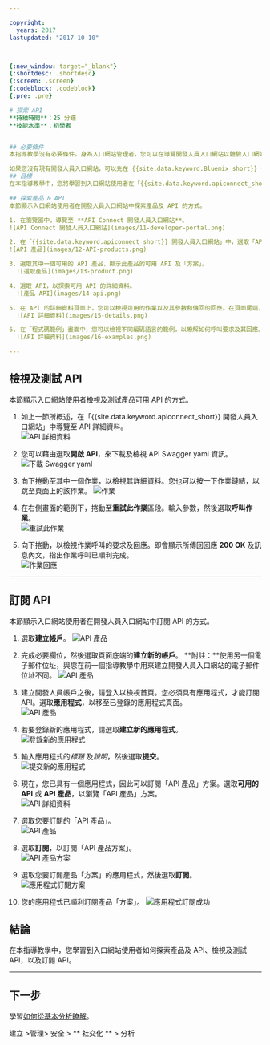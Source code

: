 ```yaml
---

copyright:
  years: 2017
lastupdated: "2017-10-10"



{:new_window: target="_blank"}
{:shortdesc: .shortdesc}
{:screen: .screen}
{:codeblock: .codeblock}
{:pre: .pre}

# 探索 API
**持續時間**：25 分鐘  
**技能水準**：初學者  


## 必要條件
本指導教學沒有必要條件。身為入口網站管理者，您可以在導覽開發人員入口網站以體驗入口網站使用者如何導覽您的開發人員入口網站時，同時完成本指導教學。請謹記，所有開發人員入口網站都有不同的外觀。

如果您沒有現有開發人員入口網站，可以先在 {{site.data.keyword.Bluemix_short}} 中設定並配置開發人員入口網站，然後再繼續本指導教學。
## 目標
在本指導教學中，您將學習到入口網站使用者在「{{site.data.keyword.apiconnect_short}} 開發人員入口網站」中取用 API 的方式。您將瞭解入口網站使用者如何探索產品及 API、檢視及測試 API，以及訂閱 API。

## 探索產品 & API
本節顯示入口網站使用者在開發人員入口網站中探索產品及 API 的方式。

1. 在瀏覽器中，導覽至 **API Connect 開發人員入口網站**。
![API Connect 開發人員入口網站](images/11-developer-portal.png)

2. 在「{{site.data.keyword.apiconnect_short}} 開發人員入口網站」中，選取「API 產品」標籤。
![API 產品](images/12-API-products.png)

3. 選取其中一個可用的 API 產品，顯示此產品的可用 API 及「方案」。  
  ![選取產品](images/13-product.png)

4. 選取 API，以探索可用 API 的詳細資料。  
  ![產品 API](images/14-api.png)

5. 在 API 的詳細資料頁面上，您可以檢視可用的作業以及其參數和傳回的回應。在頁面尾端，您可以檢視 API 所使用的定義。  
  ![API 詳細資料](images/15-details.png)

6. 在「程式碼範例」畫面中，您可以檢視不同編碼語言的範例，以瞭解如何呼叫要求及其回應。選取其中一個範例（例如**節點**），以查看該編碼語言的範例。  
  ![API 詳細資料](images/16-examples.png)

---
```


## 檢視及測試 API
本節顯示入口網站使用者檢視及測試產品可用 API 的方式。 

1. 如上一節所概述，在「{{site.data.keyword.apiconnect_short}} 開發人員入口網站」中導覽至 API 詳細資料。  
  ![API 詳細資料](images/21-details.png) 

2. 您可以藉由選取**開啟 API**，來下載及檢視 API Swagger yaml 資訊。  
  ![下載 Swagger yaml](images/22-swagger.png) 

3. 向下捲動至其中一個作業，以檢視其詳細資料。您也可以按一下作業鏈結，以跳至頁面上的該作業。
![作業](images/23-operation.png)

4. 在右側畫面的範例下，捲動至**重試此作業**區段。輸入參數，然後選取**呼叫作業**。  
  ![重試此作業](images/24-try-this-operation.png)

5. 向下捲動，以檢視作業呼叫的要求及回應。即會顯示所傳回回應 **200 OK** 及訊息內文，指出作業呼叫已順利完成。  
  ![作業回應](images/25-operation-response.png)

---

## 訂閱 API
本節顯示入口網站使用者在開發人員入口網站中訂閱 API 的方式。 

1. 選取**建立帳戶**。
![API 產品](images/31-create-account.png)

2. 完成必要欄位，然後選取頁面底端的**建立新的帳戶**。
**附註：**使用另一個電子郵件位址，與您在前一個指導教學中用來建立開發人員入口網站的電子郵件位址不同。
![API 產品](images/32-create-new-account.png)

3. 建立開發人員帳戶之後，請登入以檢視首頁。您必須具有應用程式，才能訂閱 API。選取**應用程式**，以移至已登錄的應用程式頁面。  
  ![API 產品](images/33-login.png)

4. 若要登錄新的應用程式，請選取**建立新的應用程式**。  
  ![登錄新的應用程式](images/34-create-new-app.png)

5. 輸入應用程式的*標題* 及*說明*，然後選取**提交**。  
  ![提交新的應用程式](images/35-submit-new-app.png) 

6. 現在，您已具有一個應用程式，因此可以訂閱「API 產品」方案。選取**可用的 API** 或 **API 產品**，以瀏覽「API 產品」方案。  
  ![API 詳細資料](images/36-api-products.png) 

7. 選取您要訂閱的「API 產品」。  
  ![API 產品](images/37-select-product.png) 

8. 選取**訂閱**，以訂閱「API 產品方案」。  
  ![API 產品方案](images/38-subscribe-plan.png) 

9. 選取您要訂閱產品「方案」的應用程式，然後選取**訂閱**。
  ![應用程式訂閱方案](images/39-subscribe-app-plan.png) 

10. 您的應用程式已順利訂閱產品「方案」。
  ![應用程式訂閱成功](images/310-subscribe-success.png) 

## 結論

在本指導教學中，您學習到入口網站使用者如何探索產品及 API、檢視及測試 API，以及訂閱 API。 

---

## 下一步

學習[如何從基本分析瞭解](tut_insights_analytics.html)。

建立 >管理> 安全 > ** 社交化 ** > 分析  



